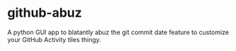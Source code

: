 # github-abuz
A python GUI app to blatantly abuz the git commit date feature to customize your GitHub Activity tiles thingy.
